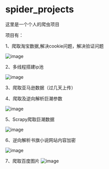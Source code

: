 # spider_projects
这里是一个个人的爬虫项目

项目有：

1、爬取淘宝数据,解决cookie问题，解决验证问题

![image](https://user-images.githubusercontent.com/103317042/197500539-10988840-d2d9-4b27-8f20-f1f85c9ccfe8.png)

2、多线程搭建ip池

![image](https://user-images.githubusercontent.com/103317042/165955500-e0cbe7d8-2a7b-43a4-91f4-f4c507f1f6ed.png)

3、爬取亚马逊数据（过几天上传）

4、爬取及逆向解析巨潮参数

![image](https://user-images.githubusercontent.com/103317042/165956697-f7480759-1921-450f-83c3-9507b6cd25c5.png)

5、Scrapy爬取巨潮数据

![image](https://user-images.githubusercontent.com/103317042/165956951-5211f82e-ae81-45b9-9eed-e1dd97b0b380.png)


6、逆向解析书旗小说网站内容加密

![image](https://user-images.githubusercontent.com/103317042/165956048-976d8fab-ffc5-4d39-9a92-45967eacd3ed.png)

7、爬取百度图片
![image](https://user-images.githubusercontent.com/103317042/165956136-3873bf7d-67ba-475a-bcfb-edd97a72e7ae.png)


